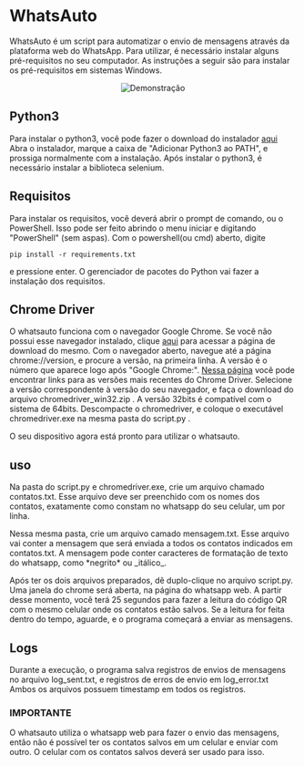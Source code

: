 # WhatsAuto

WhatsAuto é um script para automatizar o envio de mensagens através da plataforma web do WhatsApp.
Para utilizar, é necessário instalar alguns pré-requisitos no seu computador.
As instruções a seguir são para instalar os pré-requisitos em sistemas Windows.

<p align="center">
  <img src="whatsauto_cropped.gif" alt="Demonstração" />
</p>

## Python3
Para instalar o python3, você pode fazer o download do instalador [aqui](https://www.python.org/ftp/python/3.9.5/python-3.9.5-amd64.exe)
Abra o instalador, marque a caixa de "Adicionar Python3 ao PATH", e prossiga normalmente com a instalação.
Após instalar o python3, é necessário instalar a biblioteca selenium.

## Requisitos
Para instalar os requisitos, você deverá abrir o prompt de comando, ou o PowerShell.
Isso pode ser feito abrindo o menu iniciar e digitando "PowerShell" (sem aspas).
Com o powershell(ou cmd) aberto, digite
```
pip install -r requirements.txt
```
e pressione enter. O gerenciador de pacotes do Python vai fazer a instalação dos requisitos.

## Chrome Driver
O whatsauto funciona com o navegador Google Chrome. Se você não possui esse navegador instalado, clique [aqui](https://www.google.com/chrome/) para acessar a página de download do mesmo.
Com o navegador aberto, navegue até a página chrome://version, e procure a versão, na primeira linha.
A versão é o número que aparece logo após "Google Chrome:".
[Nessa página](https://chromedriver.chromium.org/downloads) você pode encontrar links para as versões mais recentes do Chrome Driver.
Selecione a versão correspondente à versão do seu navegador, e faça o download do arquivo chromedriver\_win32.zip .
A versão 32bits é compatível com o sistema de 64bits.
Descompacte o chromedriver, e coloque o executável chromedriver.exe na mesma pasta do script.py .

O seu dispositivo agora está pronto para utilizar o whatsauto.

## uso

Na pasta do script.py e chromedriver.exe, crie um arquivo chamado contatos.txt.
Esse arquivo deve ser preenchido com os nomes dos contatos, exatamente como constam no whatsapp do seu celular, um por linha.

Nessa mesma pasta, crie um arquivo camado mensagem.txt. Esse arquivo vai conter a mensagem que será enviada a todos os contatos indicados em contatos.txt.
A mensagem pode conter caracteres de formatação de texto do whatsapp, como \*negrito\* ou \_itálico\_.

Após ter os dois arquivos preparados, dê duplo-clique no arquivo script.py. Uma janela do chrome será aberta, na página do whatsapp web. A partir desse momento, você terá 25 segundos para fazer a leitura do código QR com o mesmo celular onde os contatos estão salvos.
Se a leitura for feita dentro do tempo, aguarde, e o programa começará a enviar as mensagens.

## Logs

Durante a execução, o programa salva registros de envios de mensagens no arquivo log\_sent.txt, e registros de erros de envio em log\_error.txt
Ambos os arquivos possuem timestamp em todos os registros.

### IMPORTANTE
O whatsauto utiliza o whatsapp web para fazer o envio das mensagens, então não é possível ter os contatos salvos em um celular e enviar com outro. O celular com os contatos salvos deverá ser usado para isso.

